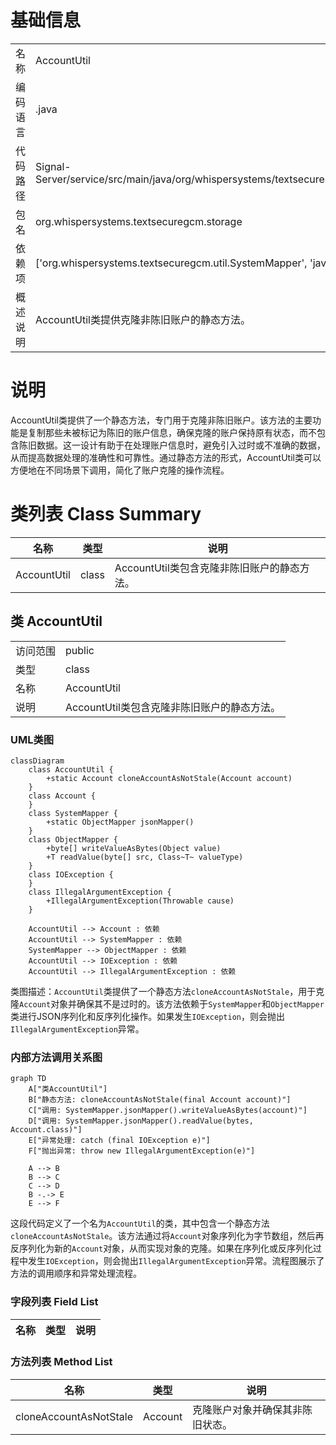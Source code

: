 # 基础信息

|      |      |
|------|------|
| 名称 | AccountUtil |
| 编码语言 | .java |
| 代码路径 | Signal-Server/service/src/main/java/org/whispersystems/textsecuregcm/storage/AccountUtil.java |
| 包名 | org.whispersystems.textsecuregcm.storage |
| 依赖项 | ['org.whispersystems.textsecuregcm.util.SystemMapper', 'java.io.IOException'] |
| 概述说明 | AccountUtil类提供克隆非陈旧账户的静态方法。 |

# 说明

AccountUtil类提供了一个静态方法，专门用于克隆非陈旧账户。该方法的主要功能是复制那些未被标记为陈旧的账户信息，确保克隆的账户保持原有状态，而不包含陈旧数据。这一设计有助于在处理账户信息时，避免引入过时或不准确的数据，从而提高数据处理的准确性和可靠性。通过静态方法的形式，AccountUtil类可以方便地在不同场景下调用，简化了账户克隆的操作流程。

# 类列表 Class Summary

| 名称   | 类型  | 说明 |
|-------|------|-------------|
| AccountUtil | class | AccountUtil类包含克隆非陈旧账户的静态方法。 |



## 类 AccountUtil

|      |      |
|------|------|
| 访问范围 | public |
| 类型 | class |
| 名称 | AccountUtil |
| 说明 | AccountUtil类包含克隆非陈旧账户的静态方法。 |


### UML类图

```mermaid
classDiagram
    class AccountUtil {
        +static Account cloneAccountAsNotStale(Account account)
    }
    class Account {
    }
    class SystemMapper {
        +static ObjectMapper jsonMapper()
    }
    class ObjectMapper {
        +byte[] writeValueAsBytes(Object value)
        +T readValue(byte[] src, Class~T~ valueType)
    }
    class IOException {
    }
    class IllegalArgumentException {
        +IllegalArgumentException(Throwable cause)
    }

    AccountUtil --> Account : 依赖
    AccountUtil --> SystemMapper : 依赖
    SystemMapper --> ObjectMapper : 依赖
    AccountUtil --> IOException : 依赖
    AccountUtil --> IllegalArgumentException : 依赖
```

类图描述：`AccountUtil`类提供了一个静态方法`cloneAccountAsNotStale`，用于克隆`Account`对象并确保其不是过时的。该方法依赖于`SystemMapper`和`ObjectMapper`类进行JSON序列化和反序列化操作。如果发生`IOException`，则会抛出`IllegalArgumentException`异常。


### 内部方法调用关系图

```mermaid
graph TD
    A["类AccountUtil"]
    B["静态方法: cloneAccountAsNotStale(final Account account)"]
    C["调用: SystemMapper.jsonMapper().writeValueAsBytes(account)"]
    D["调用: SystemMapper.jsonMapper().readValue(bytes, Account.class)"]
    E["异常处理: catch (final IOException e)"]
    F["抛出异常: throw new IllegalArgumentException(e)"]

    A --> B
    B --> C
    C --> D
    B -.-> E
    E --> F
```

这段代码定义了一个名为`AccountUtil`的类，其中包含一个静态方法`cloneAccountAsNotStale`。该方法通过将`Account`对象序列化为字节数组，然后再反序列化为新的`Account`对象，从而实现对象的克隆。如果在序列化或反序列化过程中发生`IOException`，则会抛出`IllegalArgumentException`异常。流程图展示了方法的调用顺序和异常处理流程。

### 字段列表 Field List

| 名称  | 类型  | 说明 |
|-------|-------|------|

### 方法列表 Method List

| 名称  | 类型  | 说明 |
|-------|-------|------|
| cloneAccountAsNotStale | Account | 克隆账户对象并确保其非陈旧状态。 |




